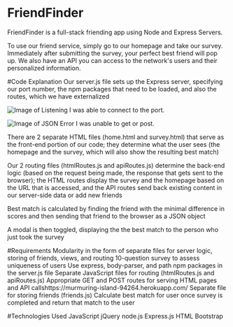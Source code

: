 # FriendFinder

FriendFinder is a full-stack friending app using Node and Express Servers.

To use our friend service, simply go to our homepage and take our survey. Immediately after submitting the survey, your perfect best friend will pop up. We also have an API you can access to the network's users and their personalized information.

#Code Explanation
Our server.js file sets up the Express server, specifying our port number, the npm packages that need to be loaded, and also the routes, which we have externalized

![Image of Listening](screenshots/listening.jpg)
I was able to connect to the port.

![Image of JSON Error](screenshots/jsonerr.jpg)
I was unable to get or post.

There are 2 separate HTML files (home.html and survey.html) that serve as the front-end portion of our code; they determine what the user sees (the homepage and the survey, which will also show the resulting best match)

Our 2 routing files (htmlRoutes.js and apiRoutes.js) determine the back-end logic (based on the request being made, the response that gets sent to the browser); the HTML routes display the survey and the homepage based on the URL that is accessed, and the API routes send back existing content in our server-side data or add new friends

Best match is calculated by finding the friend with the minimal difference in scores and then sending that friend to the browser as a JSON object

A modal is then toggled, displaying the the best match to the person who just took the survey



#Requirements
Modularity in the form of separate files for server logic, storing of friends, views, and routing
10-question survey to assess uniqueness of users
Use express, body-parser, and path npm packages in the server.js file
Separate JavaScript files for routing (htmlRoutes.js and apiRoutes.js)
Appropriate GET and POST routes for serving HTML pages and API callshttps://murmuring-island-94264.herokuapp.com/
Separate file for storing friends (friends.js)
Calculate best match for user once survey is completed and return that match to the user

#Technologies Used
JavaScript
jQuery
node.js
Express.js
HTML
Bootstrap

